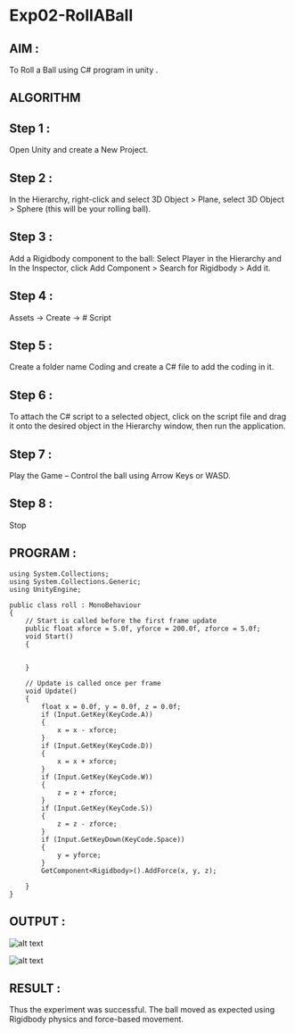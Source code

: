 # Exp02-RollABall
## AIM :
 To Roll a Ball using C# program in unity .
## ALGORITHM 
## Step 1 :
Open Unity and create a New Project.

## Step 2 :
In the Hierarchy, right-click and select 3D Object > Plane, select 3D Object > Sphere (this will be your rolling ball).

## Step 3 :
Add a Rigidbody component to the ball:
Select Player in the Hierarchy and In the Inspector, click Add Component > Search for Rigidbody > Add it.

## Step 4 :
Assets -> Create -> # Script 

## Step 5 :
Create a folder name Coding and create a C# file to add the coding in it.

## Step 6 :
To attach the C# script to a selected object, click on the script file and drag it onto the desired object in the Hierarchy window, then run the application.

## Step 7 :
Play the Game – Control the ball using Arrow Keys or WASD.

## Step 8 :
Stop

## PROGRAM :
```
using System.Collections;
using System.Collections.Generic;
using UnityEngine;

public class roll : MonoBehaviour
{
    // Start is called before the first frame update
    public float xforce = 5.0f, yforce = 200.0f, zforce = 5.0f;
    void Start()
    {


    }

    // Update is called once per frame
    void Update()
    {
        float x = 0.0f, y = 0.0f, z = 0.0f;
        if (Input.GetKey(KeyCode.A))
        {
            x = x - xforce;
        }
        if (Input.GetKey(KeyCode.D))
        {
            x = x + xforce;
        }
        if (Input.GetKey(KeyCode.W))
        {
            z = z + zforce;
        }
        if (Input.GetKey(KeyCode.S))
        {
            z = z - zforce;
        }
        if (Input.GetKeyDown(KeyCode.Space))
        {
            y = yforce;
        }
        GetComponent<Rigidbody>().AddForce(x, y, z);

    }
}
```
## OUTPUT :

![alt text](<Screenshot 2025-04-22 113424.png>)

![alt text](<Screenshot 2025-04-22 114652.png>)

## RESULT :
Thus the experiment was successful. The ball moved as expected using Rigidbody physics and force-based movement.
